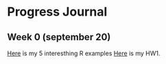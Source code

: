 # Progress Journal

## Week 0 (september 20)

[Here](files/aliismailduman_homework_0.html) is my 5 interesthing R examples
[Here](hw1.html) is my HW1.
